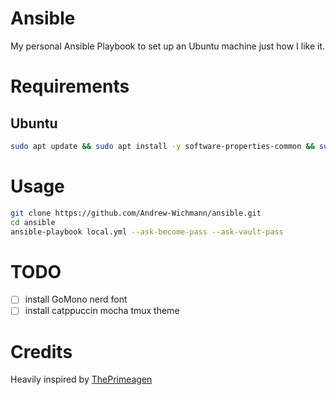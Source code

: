 # Ansible

My personal Ansible Playbook to set up an Ubuntu machine just how I like it.

# Requirements

## Ubuntu

```bash
sudo apt update && sudo apt install -y software-properties-common && sudo apt-add-repository -y ppa:ansible/ansible && sudo apt update && sudo apt install -y curl git ansible build-essential
```

# Usage

```bash
git clone https://github.com/Andrew-Wichmann/ansible.git
cd ansible
ansible-playbook local.yml --ask-become-pass --ask-vault-pass
```

# TODO
- [ ] install GoMono nerd font
- [ ] install catppuccin mocha tmux theme

# Credits

Heavily inspired by [ThePrimeagen](https://github.com/ThePrimeagen/ansible/)

